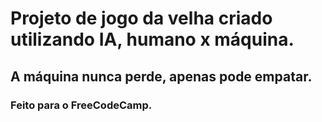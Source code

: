# Projeto de jogo da velha criado utilizando IA, humano x máquina.
## A máquina nunca perde, apenas pode empatar.
### Feito para o FreeCodeCamp.